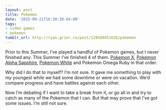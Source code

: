 ```yaml
---
layout: post
title: Pokemon
date: '2015-09-21T16:30:30-04:00'
tags:
- video games
- pokemon
tumblr_url: http://ryan.grier.co/post/129589451635/pokemon
---
```

Prior to this Summer, I’ve played a handful of Pokemon games, but I never finished any. This Summer I’ve finished 4 of them. [Pokemon X](http://www.pokemonxy.com/en-us/root/), [Pokemon Alpha Sapphire](http://www.pokemonrubysapphire.com/en-us/), [Pokemon White](https://en.wikipedia.org/wiki/Pokémon_Black_and_White) and Pokemon Omega Ruby in that order.

Why did I do that to myself? I’m not sure. It gave me something to play with my youngest while we had some downtime or were on vacation. We’d compare progress and have battles against each other.

Now I’m debating if I want to take a break from it, or go all in and try to catch as many of the Pokemon that I can. But that may prove that I’ve got some issues. I’m still not sure.
